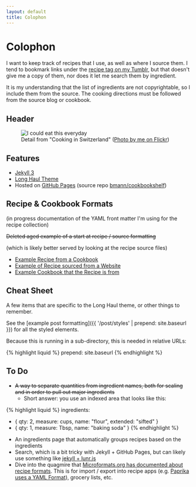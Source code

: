 ```yaml
---
layout: default
title: Colophon
---
```


<h1 class="pageTitle">Colophon</h1>

<p class="intro">I want to keep track of recipes that I use, as well as where I source them. I tend to bookmark links under the <a href="http://tumblr.bmannconsulting.com/tagged/recipe">recipe tag on my Tumblr</a>, but that doesn't give me a copy of them, nor does it let me search them by ingredient.</p>

It is my understanding that the list of ingredients are not copyrightable, so I include them from the source. The cooking directions must be followed from the source blog or cookbook.



## Header

<figure>
    <img src="{{ '/assets/img/eat_this_everyday.jpg' | prepend: site.baseurl }}" alt="I could eat this everyday">
    <figcaption>Detail from "Cooking in Switzerland" (<a href="https://www.flickr.com/photos/boris/4317109573">Photo by me on Flickr</a>)</figcaption>
</figure>

## Features

* [Jekyll 3](http://jekyllrb.com)
* [Long Haul Theme](https://github.com/brianmaierjr/long-haul)
* Hosted on [GitHub Pages](https://pages.github.com/) (source repo [bmann/cookbookshelf](https://github.com/bmann/cookbookshelf))

## Recipe & Cookbook Formats

(in progress documentation of the YAML front matter I'm using for the recipe collection)

<s>Deleted aged example of a start at recipe / source formatting</s>

(which is likely better served by looking at the recipe source files)

* [Example Recipe from a Cookbook](https://raw.githubusercontent.com/bmann/cookbookshelf/gh-pages/_recipes/2016-01-24-pork-chops-chickpeas.md)
* [Example of Recipe sourced from a Website](https://raw.githubusercontent.com/bmann/cookbookshelf/gh-pages/_recipes/2012-12-18-biscuits.md)
* [Example Cookbook that the Recipe is from](https://raw.githubusercontent.com/bmann/cookbookshelf/gh-pages/_cookbooks/2016-01-24-indian-cooking.md)

## Cheat Sheet

A few items that are specific to the Long Haul theme, or other things to remember.

See the [example post formatting]({{ '/post/styles' | prepend: site.baseurl }}) for all the styled elements.

Because this is running in a sub-directory, this is needed in relative URLs:

{% highlight liquid %}
prepend: site.baseurl
{% endhighlight %}

## To Do

* <s>A way to separate quantities from ingredient names, both for scaling and in order to pull out major ingredients</s>
    * Short answer: you use an indexed area that looks like this:
 
{% highlight liquid %}
 ingredients:
  - { qty: 2, measure: cups,  name: "flour", extended: "sifted" }
  - { qty: 1, measure: Tbsp, name: "baking soda" }
{% endhighlight %}

 
* An ingredients page that automatically groups recipes based on the ingredients
* Search, which is a bit tricky with Jekyll + GitHub Pages, but can likely use something like [jekyll + lunr.js](https://github.com/slashdotdash/jekyll-lunr-js-search)
* Dive into the quagmire that [Microformats.org has documented about recipe formats](http://microformats.org/wiki/recipe-formats). This is for import / export into recipe apps (e.g. [Paprika uses a YAML Format](http://paprikaapp.com/help/mac/#yamlformat)), grocery lists, etc.